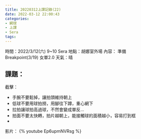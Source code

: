 ```yaml
---
title: 20220312上課記錄(22)
date: 2022-03-12 22:00:43
categories: 
- 網球
- 上課
- Sera
tags:
---
```


時間：2022/3/12(六) 9~10 Sera
地點：胡娜室外場
內容： 準備Breakpoint(3/19) 女單2.0
天氣：晴

課題：
- 

截擊：
- 手腕不要鬆掉，讓拍頭維持朝上
- 低球不要用球拍撈，用腳往下蹲，重心網下
- 拉拍讓球拍高過球，不然會變成單反...
- 拍面不要太快轉，拍片越朝上，能接觸球的面積越小，容易打到框
- 

影片：
{% youtube Ep6upmNVRsg %}